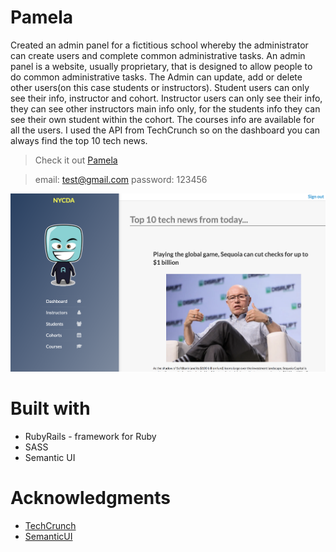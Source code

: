 # Pamela 

Created an admin panel for a fictitious school whereby the administrator can create users and complete common administrative tasks.
An admin panel is a website, usually proprietary, that is designed to allow people to do common administrative tasks. The Admin can update, add or delete other users(on this case students or instructors). Student users can only see their info, instructor and cohort. Instructor users can only see their info, they can see other instructors main info only, for the students info they can see their own student within the cohort. The courses info are available for all the users. I used the API from TechCrunch so on the dashboard you can always find the top 10 tech news.

> Check it out
[Pamela](https://pamela-admin-platform.herokuapp.com/)

> email: test@gmail.com
> password: 123456

![Pamela](/sc.png)


# Built with 
* RubyRails - framework for Ruby
* SASS 
* Semantic UI

# Acknowledgments

* [TechCrunch](https://newsapi.org/s/techcrunch-api)
* [SemanticUI](https://semantic-ui.com/)

